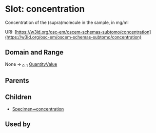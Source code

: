
# Slot: concentration

Concentration of the (supra)molecule in the sample, in mg/ml

URI: [https://w3id.org/osc-em/oscem-schemas-subtomo/concentration](https://w3id.org/osc-em/oscem-schemas-subtomo/concentration)


## Domain and Range

None &#8594;  <sub>0..1</sub> [QuantityValue](QuantityValue.md)

## Parents


## Children

 *  [Specimen➞concentration](Specimen_concentration.md)

## Used by

